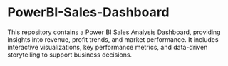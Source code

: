 # PowerBI-Sales-Dashboard
This repository contains a Power BI Sales Analysis Dashboard, providing insights into revenue, profit trends, and market performance. It includes interactive visualizations, key performance metrics, and data-driven storytelling to support business decisions.
